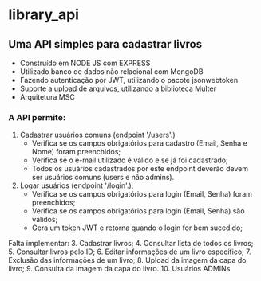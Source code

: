 # library_api

## Uma API simples para cadastrar livros
* Construído em NODE JS com EXPRESS
* Utilizado banco de dados não relacional com MongoDB
* Fazendo autenticação por JWT, utilizando o pacote jsonwebtoken
* Suporte a upload de arquivos, utilizando a biblioteca Multer
* Arquitetura MSC

### A API permite:
1. Cadastrar usuários comuns (endpoint '/users'.)
    * Verifica se os campos obrigatórios para cadastro (Email, Senha e Nome) foram preenchidos;
    * Verifica se o e-mail utilizado é válido e se já foi cadastrado;
    * Todos os usuários cadastrados por este endpoint deverão devem ser usuários comuns (users e não admins).
2. Logar usuários (endpoint '/login'.);
    * Verifica se os campos obrigatórios para login (Email, Senha) foram preenchidos;
    * Verifica se os campos obrigatórios para login (Email, Senha) são válidos;
    * Gera um token JWT e retorna quando o login for bem sucedido;

Falta implementar:
3. Cadastrar livros;
4. Consultar lista de todos os livros;
5. Consultar livros pelo ID;
6. Editar informações de um livro específico;
7. Exclusão das informações de um livro;
8. Upload da imagem da capa do livro;
9. Consulta da imagem da capa do livro.
10. Usuários ADMINs



